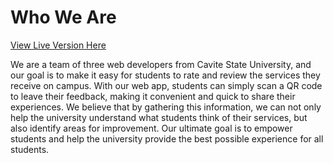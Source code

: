 <h1>
	Who We Are
</h1>
<a href="http://www.myfeedback-cvsu.online">View Live Version Here</a>
<p>
	We are a team of three web developers from Cavite State University, 
	and our goal is to make it easy for students to rate and review the 
	services they receive on campus. With our web app, students can 
	simply scan a QR code to leave their feedback, making it convenient 
	and quick to share their experiences. We believe that by gathering 
	this information, we can not only help the university understand 
	what students think of their services, but also identify areas for 
	improvement. Our ultimate goal is to empower students and help the 
	university provide the best possible experience for all students.
</p>